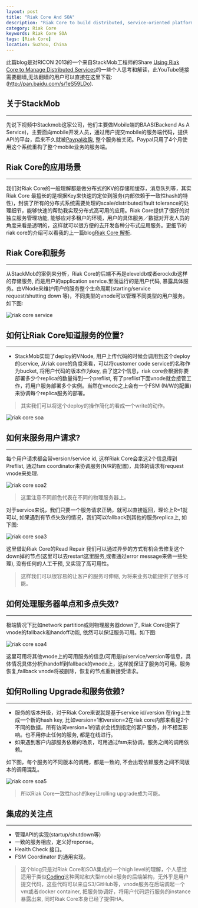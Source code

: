 ```yaml
---
layout: post
title: "Riak Core And SOA"
description: "Riak Core to build distributed, service-oriented platforms"
category: Riak Core 
keywords: Riak Core SOA
tags: [Riak Core]
location: Suzhou, China
---
```


此篇blog是对RICON 2013的一个来自StackMob工程师的Share [Using Riak Core to Manage Distributed Services](https://www.youtube.com/watch?v=d1mQdfNK9l4)的一些个人思考和解读，此YouTube链接需要翻墙,无法翻墙的用户可以直接在这里下载: (http://pan.baidu.com/s/1eS59LDo). 

## 关于StackMob
---

先说下视频中Stackmob这家公司，他们主要做Mobile端的BAAS(Backend As A Service)，主要面向mobile开发人员，通过用户提交mobile的服务端代码，提供API的平台，后来不久就被[Paypal收购](http://techcrunch.com/2013/12/17/someone-is-buying-stackmob-for-christmas/), 整个服务被关闭。Paypal只用了4个月使用这个系统重构了整个mobile业务的服务端。

## Riak Core的应用场景
---

我们对Riak Core的一般理解都是做分布式的KV的存储和缓存，消息队列等，其实Riak Core 最擅长的是根据Key来快速的定位到服务(内部依赖于一致性hash的特性)，封装了所有的分布式系统需要处理的scale/distributed/fault tolerance的处理细节，能够快速的帮助我实现分布式高可用的应用。Riak Core提供了很好的对独立服务管理功能, 能够应对多租户的环境，用户的具体服务／数据对开发人员的角度来看是透明的，这样就可以很方便的去开发各种分布式应用服务。更细节的riak core的介绍可以看我的上一篇blog[Riak Core 解析](https://timtang.me/blog/2016/05/18/Riak-Core-Deepin).


## Riak Core和服务
---

从StackMob的案例来分析，Riak Core的后端不再是eleveldb或者erockdb这样的存储服务, 而是用户的application service.里面运行的是用户代码, 暴露具体服务。由VNode来维护用户的服务整个生命周期(starting/service request/shutting down 等)，不同类型的vnode可以管理不同类型的用户服务。如下图:

![riak core service](/images/post/mt-1.png)

## 如何让Riak Core知道服务的位置?
---

- StackMob实现了deploy的VNode, 用户上传代码的时候会调用到这个deploy的service, 从riak core的角度来看，可以将customer code service的名称作为bucket, 将用户代码的版本作为key, 由了这2个信息，riak core会根据你要部署多少个replica的数量得到一个preflist, 有了preflist下面vnode就会接管工作，将用户服务部署多个实例。当然在vnode之上会有一个FSM (N/W的配置)来协调每个replica服务的部署。

> 其实我们可以将这个deploy的操作简化的看成一个write的动作。

![riak core soa](/images/post/mt-2.png)

## 如何来服务用户请求?
---

每个用户请求都会带version/service id, 这样Riak Core会拿这2个信息得到Preflist, 通过fsm coordinator来协调服务(N/R的配置)，具体的请求有request vnode来处理.

![riak core soa2](/images/post/mt-3.png)

> 这里注意不同颜色代表在不同的物理服务器上。

对于service来说，我们只要一个服务请求正确，就可以直接返回，理论上R=1就可以, 如果遇到有节点失效的情况，我们可以fallback到其他的服务replica上, 如下图:

![riak core soa3](/images/post/mt-4.png)

这里借助Riak Core的Read Repair 我们可以通过异步的方式有机会去修复这个down掉的节点(这里可以去restart这里服务,或者通过error message来做一些处理), 没有任何的人工干预, 又实现了高可用性。

> 这样我们可以很容易的让客户的服务可伸缩, 为将来业务功能提供了很多可能。

## 如何处理服务器单点和多点失效?
---

极端情况下比如network partition或则物理服务器down了, Riak Core提供了vnode的fallback和handoff功能, 依然可以保证服务可用。如下图:

![riak core soa4](/images/post/mt-5.png)

这里可用将其他vnode上的可用服务的信息(可用是ip/service/version等信息，具体情况具体分析)handoff到fallback的vnode上，这样就保证了服务的可用。服务恢复,fallback vnode将被删除，恢复的节点重新接受请求。

## 如何Rolling Upgrade和服务依赖?
---

- 服务的版本升级，对于Riak Core来说就是基于service id/version 在ring上生成一个新的hash key, 比如version=1和version=2在riak core内部来看是2个不同的数据，所有访问version=1的请求会找到指定的客户服务，并不相互影响。也不用停止任何的服务, 都是在线进行。
- 如果遇到客户内部服务依赖的场景，可用通过fsm来协调，服务之间的调用依赖。

如下图，每个服务的不同版本的调用，都是一致的, 不会出现依赖服务之间不同版本的调用混乱。

![riak core soa5](/images/post/mt-6.png)

> 所以Riak Core一致性hash的key让rolling upgrade成为可能。

## 集成的关注点
---

- 管理API的实现(startup/shutdown等)
- 一致的服务相应，定义好reponse。
- Health Check 接口。
- FSM Coordinator 的通用实现。

> 这个blog只是对Riak Core和SOA集成的一个high level的理解，个人感觉适用于类似[Coding](https://coding.net/)这种网站和大型mobile服务的后端架构，无外乎是用户提交代码，这些代码可以来自S3/GitHub等，vnode服务在后端调起一个vm或者docker container, 把服务协调好，将用户代码运行服务的instance暴露出来, 同时Riak Core本身已经了提供HA。
